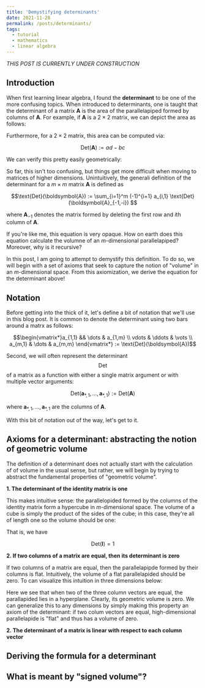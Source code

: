 ```yaml
---
title: 'Demystifying determinants'
date: 2021-11-28
permalink: /posts/determinants/
tags:
  - tutorial
  - mathematics
  - linear algebra
---
```



_THIS POST IS CURRENTLY UNDER CONSTRUCTION_

Introduction
------------

When first learning linear algebra, I found the **determinant** to be one of the more confusing topics.  When introduced to determinants, one is taught that the determinant of a matrix $\boldsymbol{A}$ is the area of the parallelapiped formed by columns of $\boldsymbol{A}$. For example, if $\boldsymbol{A}$ is a $2 \times 2$ matrix, we can depict the area as follows:


Furthermore, for a $2 \times 2$ matrix, this area can be computed via:

$$\text{Det}(\boldsymbol{A}) := ad - bc$$

We can verify this pretty easily geometrically:


So far, this isn't too confusing, but things get more difficult when moving to matrices of higher dimensions. Unintuitively, the generali definition of the determinant for a $m \times m$ matrix $\boldsymbol{A}$ is defined as

$$\text{Det}(\boldsymbol{A}) := \sum_{i=1}^m (-1)^{i+1} a_{i,1} \text{Det}(\boldsymbol{A}_{-1,-i}) $$

where $\boldsymbol{A}_{-1}$ denotes the matrix formed by deleting the first row and $i$th column of $\boldsymbol{A}$.

If you're like me, this equation is very opaque. How on earth does this equation calculate the volumne of an $m$-dimensional parallelapiped? Moreover, why is it recursive? 

In this post, I am going to attempt to demystify this definition. To do so, we will begin with a set of axioms that seek to capture the notion of "volume" in an $m$-dimensional space. From this axiomization, we derive the equation for the determinant above!

Notation
--------

Before getting into the thick of it, let's define a bit of notation that we'll use in this blog post.  It is common to denote the determinant using two bars around a matrx as follows:

$$\begin{vmatrix*}a_{1,1} && \dots & a_{1,m} \\ vdots & \ddots & \vots \\ a_{m,1} & \dots & a_{m,m} \end{vmatrix*} := \text{Det}(\boldsymbol{A})$$

Second, we will often represent the determinant $$\text{Det}$$ of a matrix as a function with either a single matrix argument or with multiple vector arguments:

$$\text{Det}(\boldsymbol{a}_{*,1}, \dots, \boldsymbol{a}_{*,1}) := \text{Det}(\boldsymbol{A})$$

where $\boldsymbol{a}_{*,1}, \dots, \boldsymbol{a}_{*,1}$ are the columns of $\boldsymbol{A}$.

With this bit of notation out of the way, let's get to it.

Axioms for a determinant: abstracting the notion of geometric volume
--------------------------------------------------------------------

The definition of a determinant does not actually start with the calculation of of volume in the usual sense, but rather, we will begin by trying to abstract the fundamental properties of "geometric volume". 

**1. The determinant of the identity matrix is one**  

This makes intuitive sense: the parallelopided formed by the columns of the identity matrix form a hypercube in $m$-dimensional space. The volume of a cube is simply the product of the sides of the cube; in this case, they're all of length one so the volume should be one:

That is, we have 

$$\text{Det}(\boldsymbol{I}) = 1$$

**2. If two columns of a matrix are equal, then its determinant is zero**  

If two columns of a matrix are equal, then the parallelapipde formed by their columns is flat. Intuitively, the volume of a flat parallelapided should be zero. To can visualize this intuition in three dimensions below:

Here we see that when two of the three column vectors are equal, the parallapided lies in a hyperplane. Clearly, its geometric volume is zero. We can generalize this to any dimensions by simply making this property an axiom of the determinant: if two colum vectors are equal, high-dimensional parallelapide is "flat" and thus has a volume of zero. 

**2. The determinant of a matrix is linear with respect to each column vector**

  

Deriving the formula for a determinant
--------------------------------------

What is meant by "signed volume"?
---------------------------------
